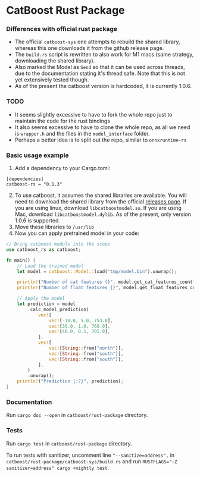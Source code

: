 CatBoost Rust Package
======================

### Differences with official rust package
* The official `catboost-sys` one attempts to rebuild the shared library, whereas this one downloads it from the github release page.
* The `build.rs` script is rewritten to also work for M1 macs (same strategy, downloading the shared library).
* Also marked the Model as `Send` so that it can be used across threads, due to the documentation stating it's thread safe. Note that this is not yet extensively tested though.
* As of the present the catboost version is hardcoded, it is currently 1.0.6.

### TODO
* It seems slightly excessive to have to fork the whole repo just to maintain the code for the rust bindings
* It also seems excessive to have to clone the whole repo, as all we need is `wrapper.h` and the files in the `model_interface` folder.
* Perhaps a better idea is to split out the repo, similar to `onnxruntime-rs`

### Basic usage example

1. Add a dependency to your Cargo.toml:
```
[dependencies]
catboost-rs = "0.1.3"
```
2. To use catboost, it assumes the shared libraries are available. You will need to download the shared library from the official [releases page](https://github.com/catboost/catboost/releases). If you are using linux, download `libcatboostmodel.so`. If you are using Mac, download `libcatboostmodel.dylib`. As of the present, only version 1.0.6 is supported.
3. Move these libraries to `/usr/lib` 
4. Now you can apply pretrained model in your code:
```rust
// Bring catboost module into the scope
use catboost_rs as catboost;

fn main() {
    // Load the trained model
    let model = catboost::Model::load("tmp/model.bin").unwrap();

    println!("Number of cat features {}", model.get_cat_features_count());
    println!("Number of float features {}", model.get_float_features_count());

    // Apply the model
    let prediction = model
        .calc_model_prediction(
            vec![
                vec![-10.0, 5.0, 753.0],
                vec![30.0, 1.0, 760.0],
                vec![40.0, 0.1, 705.0],
            ],
            vec![
                vec![String::from("north")],
                vec![String::from("south")],
                vec![String::from("south")],
            ],
        )
        .unwrap();
    println!("Prediction {:?}", prediction);
}
```

### Documentation
Run `cargo doc --open` in `catboost/rust-package` directory.

### Tests

Run `cargo test` in `catboost/rust-package` directory.

To run tests with sanitizer, uncomment line `"--sanitize=address",` in `catboost/rust-package/catboost-sys/build.rs` and run `RUSTFLAGS="-Z sanitizer=address" cargo +nightly test`.
